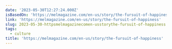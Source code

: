 ```yaml
---
date: '2023-05-30T12:27:24.000Z'
isBasedOn: 'https://melmagazine.com/en-us/story/the-fursuit-of-happiness'
link: 'https://melmagazine.com/en-us/story/the-fursuit-of-happiness'
slug: 2023-05-30-httpsmelmagazinecomen-usstorythe-fursuit-of-happiness
tags:
  - culture
title: 'https://melmagazine.com/en-us/story/the-fursuit-of-happiness'
---
```


